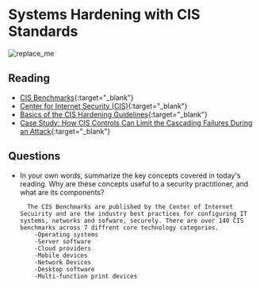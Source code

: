 # Systems Hardening with CIS Standards 

![replace_me](https://codeworks.blob.core.windows.net/public/assets/img/illustrations/placeholder.svg)

## Reading

- [CIS Benchmarks](https://www.ibm.com/cloud/learn/cis-benchmarks){:target="_blank"}
- [Center for Internet Security (CIS)](https://www.cisecurity.org/){:target="_blank"}
- [Basics of the CIS Hardening Guidelines](https://blog.rsisecurity.com/basics-of-the-cis-hardening-guidelines/){:target="_blank"}
- [Case Study: How CIS Controls Can Limit the Cascading Failures During an Attack](https://www.sans.org/reading-room/whitepapers/casestudies/case-study-cis-controls-limit-cascading-failures-attack-36957){:target="_blank"}



## Questions
- In your own words, summarize the key concepts covered in today's reading. Why are these concepts useful to a security practitioner, and what are its components?

        The CIS Benchmarks are published by the Center of Internet Secuirity and are the industry best practices for configuring IT systems, networks and sofware, securely. There are over 140 CIS benchmarks across 7 diffrent core technology categories.
          -Operating systems
          -Server software
          -Cloud providers
          -Mobile devices
          -Network Devices
          -Desktop software
          -Multi-function print devices
